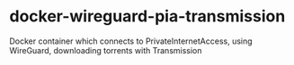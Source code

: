 # docker-wireguard-pia-transmission
Docker container which connects to PrivateInternetAccess, using WireGuard, downloading torrents with Transmission
